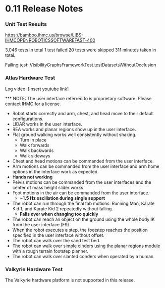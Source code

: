# 0.11 Release Notes

### Unit Test Results

https://bamboo.ihmc.us/browse/LIBS-IHMCOPENROBOTICSSOFTWAREFAST-400

3,046 tests in total
1 test failed
20 tests were skipped
311 minutes taken in total.

Failing test: VisibilityGraphsFrameworkTest.testDatasetsWithoutOcclusion

### Atlas Hardware Test

Log video: [insert youtube link]

*** NOTE: The user interface referred to is proprietary software. Please contact IHMC for a license.

- Robot starts correctly and arm, chest, and head move to their default configurations.
- LIDAR works in the user interface.
- REA works and planar regions show up in the user interface.
- Flat ground walking works well consistently without shaking.
   * Turn in place
   * Walk forwards
   * Walk backwards
   * Walk sideways
- Chest and head motions can be commanded from the user interface.
- Arm motions can be commanded from the user interface and arm home options in the interface work as expected.
- **Hands not working**
- Pelvis motions can be commanded from the user interfaces and the center of mass height slider works.
- Foot motions in the air can be commanded from the user interface.
   * **~1.5 Hz oscillation during single support**
- The robot can run through the final tab motions: Running Man, Karate Kid 1, and Karate Kid 2 repeatedly without falling.
   * **Falls over when changing too quickly**
- The robot can reach an object on the ground using the whole body IK from the user interface (F9).
- When the robot executes a step, the footstep reaches the position specified in the user interface without offset.
- The robot can walk over the sand test bed.
- The robot can walk over simple cinders using the planar regions module with a rough terrain footstep planner.
- The robot can walk over slanted conders when operated by a human.

### Valkyrie Hardware Test

The Valkyrie hardware platform is not supported in this release.
